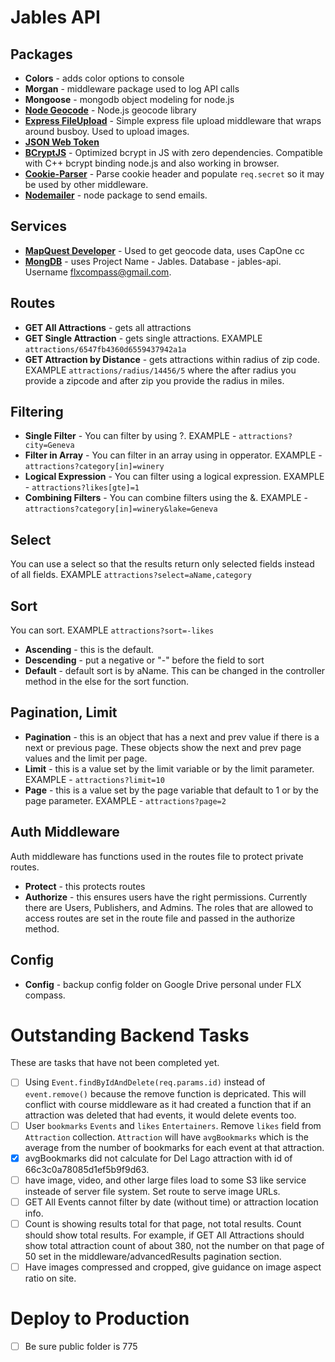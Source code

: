 # Jables API
## Packages
* **Colors** - adds color options to console
* **Morgan** - middleware package used to log API calls
* **Mongoose** - mongodb object modeling for node.js
* **[Node Geocode](https://github.com/nchaulet/node-geocoder)** - Node.js geocode library
* **[Express FileUpload](https://www.npmjs.com/package/express-fileupload)** - Simple express file upload middleware that wraps around busboy.  Used to upload images.
* **[JSON Web Token](https://jwt.io/)**
* **[BCryptJS](https://www.npmjs.com/package/bcryptjs)** - Optimized bcrypt in JS with zero dependencies.  Compatible with C++ bcrypt binding node.js and also working in browser.
* **[Cookie-Parser](https://www.npmjs.com/package/cookie-parser)** - Parse cookie header and populate `req.secret` so it may be used by other middleware.
* **[Nodemailer](https://nodemailer.com/)** - node package to send emails.

## Services
* **[MapQuest Developer](https://developer.mapquest.com/)** - Used to get geocode data, uses CapOne cc
* **[MongDB](https://cloud.mongodb.com)** - uses Project Name - Jables.  Database - jables-api.  Username flxcompass@gmail.com.

## Routes
* **GET All Attractions** - gets all attractions
* **GET Single Attraction** - gets single attractions.  EXAMPLE `attractions/6547fb4360d6559437942a1a`
* **GET Attraction by Distance** - gets attractions within radius of zip code.  EXAMPLE `attractions/radius/14456/5` where the after radius you provide a zipcode and after zip you provide the radius in miles.

## Filtering
* **Single Filter** - You can filter by using ?.  EXAMPLE - `attractions?city=Geneva`
* **Filter in Array** - You can filter in an array using in opperator.  EXAMPLE - `attractions?category[in]=winery`
* **Logical Expression** - You can filter using a logical expression.  EXAMPLE - `attractions?likes[gte]=1`
* **Combining Filters** - You can combine filters using the &.  EXAMPLE - `attractions?category[in]=winery&lake=Geneva`

## Select
You can use a select so that the results return only selected fields instead of all fields. EXAMPLE `attractions?select=aName,category`

## Sort
You can sort.  EXAMPLE `attractions?sort=-likes`
* **Ascending** - this is the default.
* **Descending** - put a negative or "-" before the field to sort
* **Default** - default sort is by aName.  This can be changed in the controller method in the else for the sort function.

## Pagination, Limit
* **Pagination** - this is an object that has a next and prev value if there is a next or previous page.  These objects show the next and prev page values and the limit per page.
* **Limit** - this is a value set by the limit variable or by the limit parameter.  EXAMPLE - `attractions?limit=10`
* **Page** - this is a value set by the page variable that default to 1 or by the page parameter.  EXAMPLE - `attractions?page=2`

## Auth Middleware
Auth middleware has functions used in the routes file to protect private routes.
* **Protect** - this protects routes
* **Authorize** - this ensures users have the right permissions.  Currently there are Users, Publishers, and Admins.  The roles that are allowed to access routes are set in the route file and passed in the authorize method.

## Config
* **Config** - backup config folder on Google Drive personal under FLX compass.

# Outstanding Backend Tasks
These are tasks that have not been completed yet.
* [ ] Using `Event.findByIdAndDelete(req.params.id)` instead of `event.remove()` because the remove function is depricated.  This will conflict with course middleware as it had created a function that if an attraction was deleted that had events, it would delete events too.
* [ ] User `bookmarks` `Events` and `likes` `Entertainers`.  Remove `likes` field from `Attraction` collection.  `Attraction` will have `avgBookmarks` which is the average from the number of bookmarks for each event at that attraction.
* [x] avgBookmarks did not calculate for Del Lago attraction with id of 66c3c0a78085d1ef5b9f9d63.
* [ ] have image, video, and other large files load to some S3 like service insteade of server file system.  Set route to serve image URLs.
* [ ] GET All Events cannot filter by date (without time) or attraction location info.
* [ ] Count is showing results total for that page, not total results.  Count should show total results.  For example, if GET All Attractions should show total attraction count of about 380, not the number on that page of 50 set in the middleware/advancedResults pagination section.
* [ ] Have images compressed and cropped, give guidance on image aspect ratio on site.

# Deploy to Production
* [ ] Be sure public folder is 775


